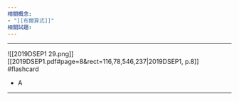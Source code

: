 ```yaml
---
相關概念: 
- "[[布爾算式]]"
相關試題:
---
```


---
![[2019DSEP1 29.png]]
[[2019DSEP1.pdf#page=8&rect=116,78,546,237|2019DSEP1, p.8]]
 #flashcard 
- A
---
<!--ID: 1730941138688-->

